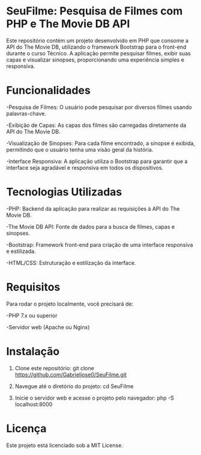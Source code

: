 # SeuFilme: Pesquisa de Filmes com PHP e The Movie DB API
Este repositório contém um projeto desenvolvido em PHP que consome a API do The Movie DB, utilizando o framework Bootstrap para o front-end durante o curso Técnico. A aplicação permite pesquisar filmes, exibir suas capas e visualizar sinopses, proporcionando uma experiência simples e responsiva.

# Funcionalidades
-Pesquisa de Filmes: O usuário pode pesquisar por diversos filmes usando palavras-chave.


-Exibição de Capas: As capas dos filmes são carregadas diretamente da API do The Movie DB.


-Visualização de Sinopses: Para cada filme encontrado, a sinopse é exibida, permitindo que o usuário tenha uma visão geral da história.


-Interface Responsiva: A aplicação utiliza o Bootstrap para garantir que a interface seja agradável e responsiva em todos os dispositivos.


# Tecnologias Utilizadas
-PHP: Backend da aplicação para realizar as requisições à API do The Movie DB.


-The Movie DB API: Fonte de dados para a busca de filmes, capas e sinopses.


-Bootstrap: Framework front-end para criação de uma interface responsiva e estilizada.


-HTML/CSS: Estruturação e estilização da interface.


# Requisitos
Para rodar o projeto localmente, você precisará de:

-PHP 7.x ou superior


-Servidor web (Apache ou Nginx)


# Instalação
1. Clone este repositório:
git clone https://github.com/Gabrieljose0/SeuFilme.git


2. Navegue até o diretório do projeto:
cd SeuFilme


3. Inicie o servidor web e acesse o projeto pelo navegador:
php -S localhost:8000


# Licença
Este projeto está licenciado sob a MIT License.
